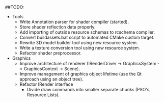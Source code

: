 ##TODO:

* Tools
	* Write Annotation parser for shader compiler (started).
	* Store shader reflection data properly.
	* Add importing of outside resource schemas to rcschema compiler.
	* Convert buildassets.bat script to automated CMake custom target.
	* Rewrite 3D model builder tool using new resource system.
	* Write a texture conversion tool using new resource system.
	* Refactor shader preprocessor.
* Graphics
	* Improve architecture of renderer (IRenderDriver -> GraphicsSystem -> GraphicsContext -> Scene).
	* Improve management of graphics object lifetime (use the Qt approach using an object tree).
	* Refactor IRender interface
		* Divide draw commands into smaller separate chunks (PSO's, Resource Lists).